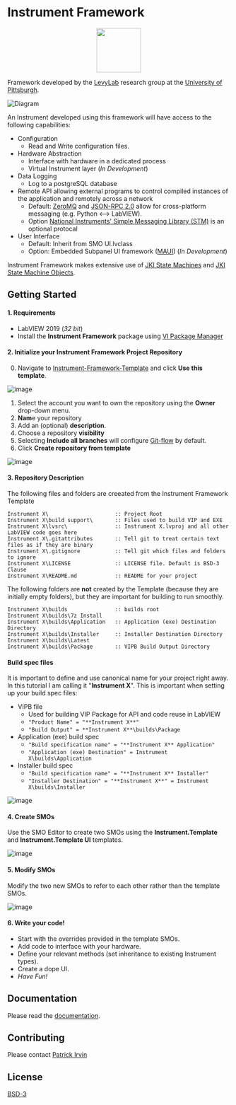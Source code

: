 # Instrument Framework

<p align="center">
  <img width="100" height="100" src="documentation/images/Instrument-Icon.png">
</p>

Framework developed by the [LevyLab](http://www.levylab.org) research group at the [University of Pittsburgh](http://www.pitt.edu).

![Diagram](documentation/images/Diagram.png)

An Instrument developed using this framework will have access to the following capabilities:
- Configuration
  - Read and Write configuration files.
- Hardware Abstraction
  - Interface with hardware in a dedicated process
  - Virtual Instrument layer (*In Development*)
- Data Logging
  - Log to a postgreSQL database
- Remote API allowing external programs to control compiled instances of the application and remotely across a network
  - Default: [ZeroMQ](https://zeromq.org/) and [JSON-RPC 2.0](https://www.jsonrpc.org/specification) allow for cross-platform messaging (e.g. Python <--> LabVIEW).
  - Option [National Instruments' Simple Messaging Library (STM)](http://www.ni.com/tutorial/53683/en/) is an optional protocal
- User Interface
  - Default: Inherit from SMO UI.lvclass
  - Option: Embedded Subpanel UI framework ([MAUI](https://github.com/levylabpitt/MAUI-Engine)) (*In Development*)

Instrument Framework makes extensive use of [JKI State Machines](https://github.com/JKISoftware/JKI-State-Machine) and [JKI State Machine Objects](https://github.com/JKISoftware/JKI-State-Machine-Objects).

## Getting Started

#### 1. Requirements
- LabVIEW 2019 (*32 bit*)
- Install the **Instrument Framework** package using [VI Package Manager](https://vipm.jki.net/)

#### 2. Initialize your Instrument Framework Project Repository
0. Navigate to [Instrument-Framework-Template](https://github.com/levylabpitt/Instrument-Framework-Template) and click **Use this template**.

![image](https://user-images.githubusercontent.com/26659428/134705753-76db0220-ea8d-443b-acac-505a6ed8a770.png)

1. Select the account you want to own the repository using the **Owner** drop-down menu.
2. **Nam**e your repository
3. Add an (optional) **description**.
4. Choose a repository **visibility**
5. Selecting **Include all branches** will configure [Git-flow](https://www.atlassian.com/git/tutorials/comparing-workflows/gitflow-workflow) by default.
6. Click **Create repository from template**

![image](https://user-images.githubusercontent.com/26659428/134705821-05bef9ad-cb72-473c-89d5-8f93578a09d0.png)

#### 3. Repository Description

The following files and folders are creeated from the Instrument Framework Template

```Batchfile
Instrument X\                     :: Project Root
Instrument X\build support\       :: Files used to build VIP and EXE 
Instrument X\lvsrc\               :: Instrument X.lvproj and all other LabVIEW code goes here
Instrument X\.gitattributes       :: Tell git to treat certain text files as if they are binary
Instrument X\.gitignore           :: Tell git which files and folders to ignore
Instrument X\LICENSE              :: LICENSE file. Default is BSD-3 Clause
Instrument X\README.md            :: README for your project
```

The following folders are **not** created by the Template (because they are initially empty folders), but they are important for building to run smoothly.

```Batchfile
Instrument X\builds               :: builds root
Instrument X\builds\7z Install
Instrument X\builds\Application   :: Application (exe) Destination Directory
Instrument X\builds\Installer     :: Installer Destination Directory
Instrument X\builds\Latest
Instrument X\builds\Package       :: VIPB Build Output Directory
```

#### Build spec files
It is important to define and use canonical name for your project right away. In this tutorial I am calling it "**Instrument X**".
This is important when setting up your build spec files:
- VIPB file
  - Used for building VIP Package for API and code reuse in LabVIEW
  - `"Product Name" = "**Instrument X**"`
  - `"Build Output" = **Instrument X**\builds\Package`
- Application (exe) build spec
  - `"Build specification name" = "**Instrument X** Application"`
  - `"Application (exe) Destination" = Instrument X\builds\Application`
- Installer build spec
  - `"Build specification name" = "**Instrument X** Installer"`
  - `"Installer Destination" = "**Instrument X**" = Instrument X\builds\Installer`

![image](https://user-images.githubusercontent.com/26659428/134714025-ea832f65-a9d4-4900-b0d0-de2eac6cef02.png)

#### 4. Create SMOs
Use the SMO Editor to create two SMOs using the **Instrument.Template** and **Instrument.Template UI** templates.

![image](https://user-images.githubusercontent.com/26659428/134717049-c889dbcb-86b6-45bb-b716-db056356fdb8.png)

#### 5. Modify SMOs
Modify the two new SMOs to refer to each other rather than the template SMOs.

![image](https://user-images.githubusercontent.com/26659428/134717354-91b726ec-8714-4560-8668-00e6ac95d099.png)

#### 6. Write your code!
- Start with the overrides provided in the template SMOs.
- Add code to interface with your hardware.
- Define your relevant methods (set inheritance to existing Instrument types).
- Create a dope UI.
- *Have Fun!*

## Documentation

Please read the [documentation](documentation).

## Contributing

Please contact [Patrick Irvin](p.irvin@levylab.org)

## License

[BSD-3](https://opensource.org/licenses/BSD-3-Clause)
